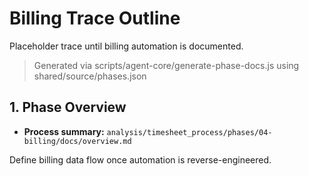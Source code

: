 # Billing Trace Outline

Placeholder trace until billing automation is documented.

> Generated via scripts/agent-core/generate-phase-docs.js using shared/source/phases.json

## 1. Phase Overview

- **Process summary:** `analysis/timesheet_process/phases/04-billing/docs/overview.md`

Define billing data flow once automation is reverse-engineered.

